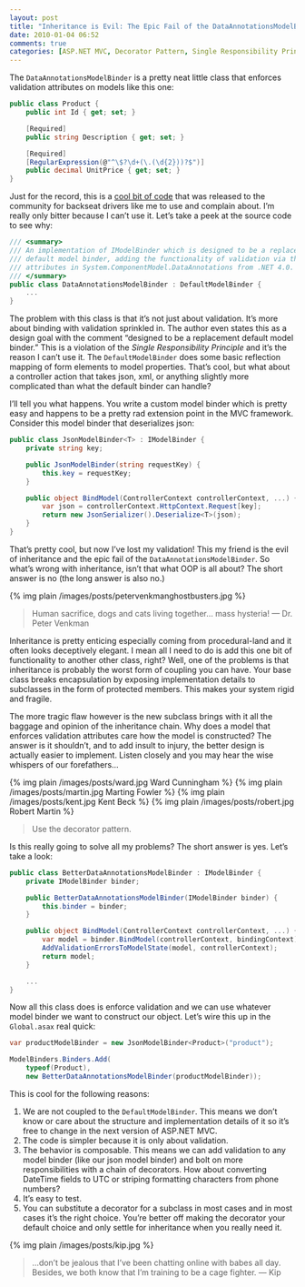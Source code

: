 ```yaml
---
layout: post
title: "Inheritance is Evil: The Epic Fail of the DataAnnotationsModelBinder"
date: 2010-01-04 06:52
comments: true
categories: [ASP.NET MVC, Decorator Pattern, Single Responsibility Principle]
---
```


The `DataAnnotationsModelBinder` is a pretty neat little class that enforces validation attributes on models like this one:

``` c#
public class Product {
    public int Id { get; set; }

    [Required]
    public string Description { get; set; }

    [Required]
    [RegularExpression(@"^\$?\d+(\.(\d{2}))?$")]
    public decimal UnitPrice { get; set; }
}
```

Just for the record, this is a [cool bit of code](http://aspnet.codeplex.com/Release/ProjectReleases.aspx?ReleaseId=24471) that was released to the community for backseat drivers like me to use and complain about. I’m really only bitter because I can’t use it. Let’s take a peek at the source code to see why:

``` c#
/// <summary>
/// An implementation of IModelBinder which is designed to be a replacement
/// default model binder, adding the functionality of validation via the validation
/// attributes in System.ComponentModel.DataAnnotations from .NET 4.0.
/// </summary>
public class DataAnnotationsModelBinder : DefaultModelBinder {
    ...
}
```

The problem with this class is that it’s not just about validation. It’s more about binding with validation sprinkled in. The author even states this as a design goal with the comment “designed to be a replacement default model binder.” This is a violation of the _Single Responsibility Principle_ and it’s the reason I can’t use it. The `DefaultModelBinder` does some basic reflection mapping of form elements to model properties. That’s cool, but what about a controller action that takes json, xml, or anything slightly more complicated than what the default binder can handle?

I’ll tell you what happens. You write a custom model binder which is pretty easy and happens to be a pretty rad extension point in the MVC framework. Consider this model binder that deserializes json:

``` c#
public class JsonModelBinder<T> : IModelBinder {
    private string key;

    public JsonModelBinder(string requestKey) {
        this.key = requestKey;
    }

    public object BindModel(ControllerContext controllerContext, ...) {
        var json = controllerContext.HttpContext.Request[key];
        return new JsonSerializer().Deserialize<T>(json);
    }
}
```

That’s pretty cool, but now I’ve lost my validation! This my friend is the evil of inheritance and the epic fail of the `DataAnnotationsModelBinder`. So what’s wrong with inheritance, isn’t that what OOP is all about? The short answer is no (the long answer is also no.)

{% img plain /images/posts/petervenkmanghostbusters.jpg %}

> Human sacrifice, dogs and cats living together… mass hysteria! — Dr. Peter Venkman

Inheritance is pretty enticing especially coming from procedural-land and it often looks deceptively elegant. I mean all I need to do is add this one bit of functionality to another other class, right? Well, one of the problems is that inheritance is probably the worst form of coupling you can have. Your base class breaks encapsulation by exposing implementation details to subclasses in the form of protected members. This makes your system rigid and fragile.

The more tragic flaw however is the new subclass brings with it all the baggage and opinion of the inheritance chain. Why does a model that enforces validation attributes care how the model is constructed? The answer is it shouldn’t, and to add insult to injury, the better design is actually easier to implement. Listen closely and you may hear the wise whispers of our forefathers…

{% img plain /images/posts/ward.jpg Ward Cunningham %}
{% img plain /images/posts/martin.jpg Marting Fowler %}
{% img plain /images/posts/kent.jpg Kent Beck %}
{% img plain /images/posts/robert.jpg Robert Martin %}

> Use the decorator pattern.

Is this really going to solve all my problems? The short answer is yes. Let’s take a look:

``` c#
public class BetterDataAnnotationsModelBinder : IModelBinder {
    private IModelBinder binder;

    public BetterDataAnnotationsModelBinder(IModelBinder binder) {
        this.binder = binder;
    }

    public object BindModel(ControllerContext controllerContext, ...) {
        var model = binder.BindModel(controllerContext, bindingContext);
        AddValidationErrorsToModelState(model, controllerContext);
        return model;
    }

    ...
}
```

Now all this class does is enforce validation and we can use whatever model binder we want to construct our object. Let’s wire this up in the `Global.asax` real quick:

``` c#
var productModelBinder = new JsonModelBinder<Product>("product");

ModelBinders.Binders.Add(
    typeof(Product),
    new BetterDataAnnotationsModelBinder(productModelBinder));
```

This is cool for the following reasons:

1. We are not coupled to the `DefaultModelBinder`. This means we don’t know or care about the structure and implementation details of it so it’s free to change in the next version of ASP.NET MVC.
2. The code is simpler because it is only about validation.
3. The behavior is composable. This means we can add validation to any model binder (like our json model binder) and bolt on more responsibilities with a chain of decorators. How about converting DateTime fields to UTC or striping formatting characters from phone numbers?
4. It’s easy to test.
5. You can substitute a decorator for a subclass in most cases and in most cases it’s the right choice. You’re better off making the decorator your default choice and only settle for inheritance when you really need it.

{% img plain /images/posts/kip.jpg %}

> …don’t be jealous that I’ve been chatting online with babes all day. Besides, we both know that I’m training to be a cage fighter. — Kip

